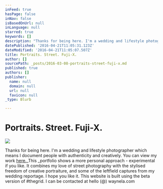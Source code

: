 ```yaml
---
inFeed: true
hasPage: false
inNav: false
isBasedOnUrl: null
inLanguage: null
starred: true
keywords: []
description: "Thanks for being here. I'm a wedding and lifestyle photographer which means I document people with authenticity and creatively. You can view my work here.This portfolio shows a more personal approach - experimental if you like. It combines my love of street photography with the stylised freedom of creative portraiture, and some of the leftfield captures from my wedding reportage. I hope you like it. This website is built using the beta version of #thegrid. I can be contacted at hello (@) waynela.com"
datePublished: '2016-04-21T11:05:31.123Z'
dateModified: '2016-04-21T11:05:07.507Z'
title: Portraits. Street. Fuji-X.
author: []
sourcePath: _posts/2016-03-08-portraits-street-fuji-x.md
published: true
authors: []
publisher:
  name: null
  domain: null
  url: null
  favicon: null
_type: Blurb

---
```

# Portraits. Street. Fuji-X.
![](https://the-grid-user-content.s3-us-west-2.amazonaws.com/5338a261-e6b5-4a7b-b7ea-415d8906fc5e.jpg)

Thanks for being here. I'm a wedding and lifestyle photographer which means I document people with authenticity and creatively. You can view my work [here.][0]_This _portfolio shows a more personal approach - experimental if you like. It combines my love of street photography with the stylised freedom of creative portraiture, and some of the leftfield captures from my wedding reportage. I hope you like it. This website is built using the beta version of \#thegrid. I can be contacted at hello (@) waynela.com

[0]: null